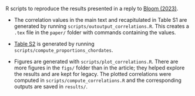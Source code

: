 R scripts to reproduce the results presented in a reply to [Bloom (2023)](https://doi.org/10.1093/ve/vead050).

-  The correlation values in the main text and recapitulated in Table S1 are generated by running `scripts/outoutput_correlations.R`. This creates a `.tex` file in the `paper/` folder with commands containing the values. 

-  [Table S2](https://github.com/flodebarre/Huanan-env_Bloom-reply/blob/main/results/prop-chordates_human.csv) is generated by running `scripts/compute_proportions_chordates`. 

-  Figures are generated with `scripts/plot_correlations.R`. There are more figures in the `figs/` folder than in the article; they helped explore the results and are kept for legacy. The plotted correlations were computed in `scripts/compute_correlations.R` and the corresponding outputs are saved in `results/`. 
